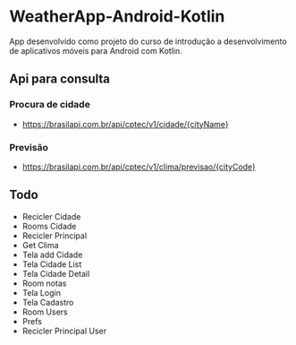 # WeatherApp-Android-Kotlin
 App desenvolvido como projeto do curso de introdução a desenvolvimento de aplicativos móveis para Android com Kotlin.

 ## Api para consulta
 ### Procura de cidade
 - <https://brasilapi.com.br/api/cptec/v1/cidade/{cityName}>
 ### Previsão
 - <https://brasilapi.com.br/api/cptec/v1/clima/previsao/{cityCode}>

## Todo
- Recicler Cidade
- Rooms Cidade
- Recicler Principal
- Get Clima
- Tela add Cidade
- Tela Cidade List
- Tela Cidade Detail
- Room notas
- Tela Login
- Tela Cadastro
- Room Users
- Prefs
- Recicler Principal User
